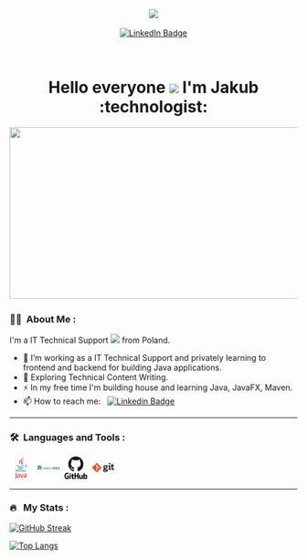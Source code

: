 <p align="center"><img src="https://media.giphy.com/media/M9gbBd9nbDrOTu1Mqx/giphy.gif" width="100"/></p>
<p align="center">
<a href="https://www.linkedin.com/in/jakub-szewczyk-1a1872129/"><img src="https://img.shields.io/badge/LinkedIn-blue?style=for-the-badge&logo=linkedin&logoColor=white" alt="LinkedIn Badge"></a>
</p>
<p align="center"><img src="https://komarev.com/ghpvc/?username=plebs89=flat-square&color=blue" alt=""></p>

<h1 align="center">Hello everyone <img src="https://media.giphy.com/media/hvRJCLFzcasrR4ia7z/giphy.gif" width="40"> I'm Jakub :technologist: </h1>

<p align="center"><img src="https://media.giphy.com/media/dWesBcTLavkZuG35MI/giphy.gif" width="600" height="300"  /></p>

### :man_technologist: &nbsp;About Me :

I'm a IT Technical Support <img src="https://media.giphy.com/media/WUlplcMpOCEmTGBtBW/giphy.gif" width="30"> from
Poland.

- 🔭 I’m working as a IT Technical Support and privately learning to frontend and backend for building Java applications.
- 🌱 Exploring Technical Content Writing.
- ⚡ In my free time I'm building house and learning Java, JavaFX, Maven.
- 📫 How to reach me:
  &nbsp; [![Linkedin Badge](https://img.shields.io/badge/Jakub-blue?style=for-the-badge&logo=linkedin&logoColor=white)](https://www.linkedin.com/in/jakub-szewczyk-1a1872129/)

---

### 🛠 &nbsp;Languages and Tools :

<p>
<img src="https://raw.githubusercontent.com/devicons/devicon/1119b9f84c0290e0f0b38982099a2bd027a48bf1/icons/java/java-original-wordmark.svg" title="Java" alt="Java" width="40" height="40"/>&nbsp;
<img src="https://raw.githubusercontent.com/devicons/devicon/1119b9f84c0290e0f0b38982099a2bd027a48bf1/icons/intellij/intellij-original-wordmark.svg" title="IntelliJ IDEA" alt="IntelliJ IDEA" width="40" height="40"/>&nbsp;
<img src="https://raw.githubusercontent.com/devicons/devicon/1119b9f84c0290e0f0b38982099a2bd027a48bf1/icons/github/github-original-wordmark.svg" title="GitHub"  alt="GitHub" width="40" height="40"/>&nbsp;
<img src="https://raw.githubusercontent.com/devicons/devicon/1119b9f84c0290e0f0b38982099a2bd027a48bf1/icons/git/git-original-wordmark.svg" title="Git"  alt="Git" width="40" height="40"/>&nbsp;
</p>

---

### 🔥 &nbsp; My Stats :

[![GitHub Streak](http://github-readme-streak-stats.herokuapp.com?user=plebs89&theme=dark&background=000000)](https://git.io/streak-stats)

[![Top Langs](https://github-readme-stats.vercel.app/api/top-langs/?username=plebs89&layout=compact&theme=vision-friendly-dark)](https://github.com/anuraghazra/github-readme-stats)


